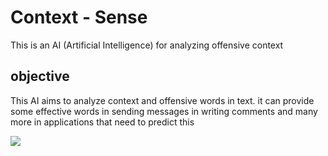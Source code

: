 # Context - Sense

This is an AI (Artificial Intelligence) for analyzing offensive context

## objective

This AI aims to analyze context and offensive words in text.
it can provide some effective words in sending messages in writing comments and many more in applications that need to predict this

<img src= "https://outraspalavras.net/wp-content/uploads/2023/02/Captura-de-tela-de-2023-02-16-19-07-02.png">

